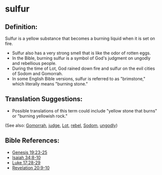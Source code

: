 # sulfur #

## Definition: ##

Sulfur is a yellow substance that becomes a burning liquid when it is set on fire.

* Sulfur also has a very strong smell that is like the odor of rotten eggs.
* In the Bible, burning sulfur is a symbol of God's judgment on ungodly and rebellious people.
* During the time of Lot, God rained down fire and sulfur on the evil cities of Sodom and Gomorrah.
* In some English Bible versions, sulfur is referred to as "brimstone," which literally means "burning stone."

## Translation Suggestions: ##

* Possible translations of this term could include "yellow stone that burns" or "burning yellowish rock."

(See also: [Gomorrah](../other/gomorrah.md), [judge](../kt/judge.md), [Lot](../other/lot.md), [rebel](../other/rebel.md), [Sodom](../other/sodom.md), [ungodly](../kt/ungodly.md))

## Bible References: ##

* [Genesis 19:23-25](en/tn/gen/help/19/23)
* [Isaiah 34:8-10](en/tn/isa/help/34/08)
* [Luke 17:28-29](en/tn/luk/help/17/28)
* [Revelation 20:9-10](en/tn/rev/help/20/09)